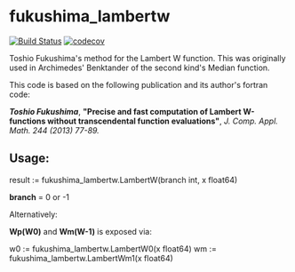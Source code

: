 # fukushima_lambertw
[![Build Status](https://travis-ci.org/jtejido/fukushima_lambertw.svg?branch=master)](https://travis-ci.org/jtejido/fukushima_lambertw) 
[![codecov](https://codecov.io/gh/jtejido/fukushima_lambertw/branch/master/graph/badge.svg)](https://codecov.io/gh/jtejido/fukushima_lambertw)

Toshio Fukushima's method for the Lambert W function.
This was originally used in Archimedes' Benktander of the second kind's Median function.

This code is based on the following publication and its author's fortran code:

***Toshio Fukushima***, **"Precise and fast computation of Lambert W-functions without
transcendental function evaluations"**, *J. Comp. Appl. Math. 244 (2013) 77-89.*

## Usage:

result := fukushima_lambertw.LambertW(branch int, x float64)

**branch** = 0 or -1

Alternatively:

**Wp(W0)** and **Wm(W-1)** is exposed via:

w0 := fukushima_lambertw.LambertW0(x float64)
wm := fukushima_lambertw.LambertWm1(x float64)
